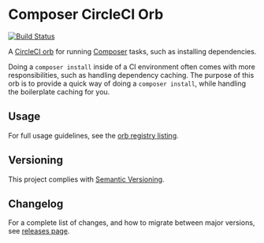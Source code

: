 # Composer CircleCI Orb

[![Build Status](https://circleci.com/gh/stockfiller/composer-orb.svg?style=svg)](https://app.circleci.com/pipelines/github/stockfiller/composer-orb)

A [CircleCI orb](https://circleci.com/orbs/) for running [Composer](https://getcomposer.org/) tasks, such as installing
dependencies.

Doing a `composer install` inside of a CI environment often comes with more responsibilities, such as handling
dependency caching. The purpose of this orb is to provide a quick way of doing a `composer install`, while handling the
boilerplate caching for you.

## Usage

For full usage guidelines, see the [orb registry listing](https://circleci.com/developer/orbs/orb/stockfiller/composer).

## Versioning

This project complies with [Semantic Versioning](https://semver.org/).

## Changelog

For a complete list of changes, and how to migrate between major versions,
see [releases page](https://github.com/stockfiller/composer-orb/releases).
